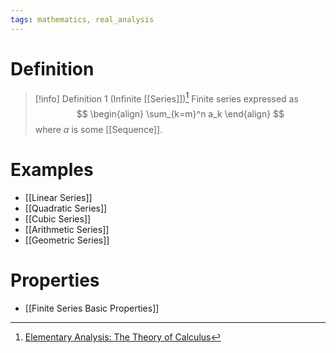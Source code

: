 ```yaml
---
tags: mathematics, real_analysis
---
```


# Definition

> [!info] Definition 1 (Infinite [[Series]])[^1]
> Finite series expressed as
> $$
> \begin{align}
> \sum_{k=m}^n a_k
> \end{align}
> $$
> where $a$ is some [[Sequence]].

# Examples
- [[Linear Series]]
- [[Quadratic Series]]
- [[Cubic Series]]
- [[Arithmetic Series]]
- [[Geometric Series]]

# Properties
- [[Finite Series Basic Properties]]

[^1]: [Elementary Analysis: The Theory of Calculus](zotero://open-pdf/library/items/GUY2WR3V?page=107)